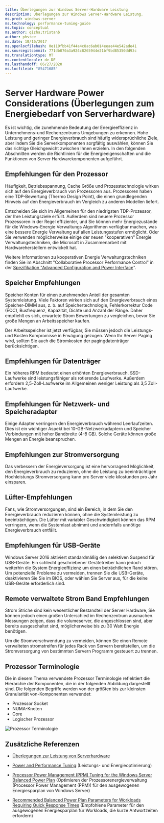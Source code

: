 ```yaml
---
title: Überlegungen zur Windows Server-Hardware Leistung
description: Überlegungen zur Windows Server-Hardware Leistung.
ms.prod: windows-server
ms.technology: performance-tuning-guide
ms.topic: conceptual
ms.author: qizha;tristanb
author: phstee
ms.date: 10/16/2017
ms.openlocfilehash: 0e110fbb41f44a4c8ac6ab014eeae44e542ade41
ms.sourcegitcommit: 771db070a3a924c8265944e21bf9bd85350dd93c
ms.translationtype: MT
ms.contentlocale: de-DE
ms.lasthandoff: 06/27/2020
ms.locfileid: "85471685"
---
```

# <a name="server-hardware-power-considerations"></a>Server Hardware Power Considerations (Überlegungen zum Energiebedarf von Serverhardware)

Es ist wichtig, die zunehmende Bedeutung der Energieeffizienz in Unternehmens-und Rechenzentrums Umgebungen zu erkennen. Hohe Leistung und geringer Energieverbrauch sind häufig widersprüchliche Ziele, aber indem Sie die Serverkomponenten sorgfältig auswählen, können Sie das richtige Gleichgewicht zwischen Ihnen erzielen. In den folgenden Abschnitten werden die Richtlinien für die Energieeigenschaften und die Funktionen von Server Hardwarekomponenten aufgeführt.

## <a name="processor-recommendations"></a>Empfehlungen für den Prozessor

Häufigkeit, Betriebsspannung, Cache Größe und Prozesstechnologie wirken sich auf den Energieverbrauch von Prozessoren aus. Prozessoren haben eine TDP-Bewertung (Thermo Design Point), die einen grundlegenden Hinweis auf den Energieverbrauch im Vergleich zu anderen Modellen liefert.

Entscheiden Sie sich im Allgemeinen für den niedrigsten TDP-Prozessor, der Ihre Leistungsziele erfüllt. Außerdem sind neuere Prozessor Prozessoren in der Regel effizienter, und Sie können mehr Energiezustände für die Windows-Energie Verwaltungs Algorithmen verfügbar machen, was eine bessere Energie Verwaltung auf allen Leistungsstufen ermöglicht. Oder Sie verwenden möglicherweise einige der neuen "kooperativen" Energie Verwaltungstechniken, die Microsoft in Zusammenarbeit mit Hardwareherstellern entwickelt hat.

Weitere Informationen zu kooperativen Energie Verwaltungstechniken finden Sie im Abschnitt "Collaborative Processor Performance Control" in der [Spezifikation "Advanced Configuration and Power Interface](http://www.uefi.org/sites/default/files/resources/ACPI_5_1release.pdf)".

## <a name="memory-recommendations"></a>Speicher Empfehlungen

Speicher Konten für einen zunehmenden Anteil der gesamten Systemleistung. Viele Faktoren wirken sich auf den Energieverbrauch eines Speicher-DIMM aus, z. b. auf Speichertechnologie, Fehlerkorrektur Code (ECC), Busfrequenz, Kapazität, Dichte und Anzahl der Ränge. Daher empfiehlt es sich, erwartete Strom Bewertungen zu vergleichen, bevor Sie große Mengen an Arbeitsspeicher kaufen.

Der Arbeitsspeicher ist jetzt verfügbar, Sie müssen jedoch die Leistungs-und Kosten Kompromisse in Erwägung gezogen. Wenn Ihr Server Paging wird, sollten Sie auch die Stromkosten der pagingdatenträger berücksichtigen.

## <a name="disks-recommendations"></a>Empfehlungen für Datenträger

Ein höheres RPM bedeutet einen erhöhten Energieverbrauch. SSD-Laufwerke sind leistungsfähiger als rotierende Laufwerke. Außerdem erfordern 2,5-Zoll-Laufwerke im Allgemeinen weniger Leistung als 3,5 Zoll-Laufwerke.

## <a name="network-and-storage-adapter-recommendations"></a>Empfehlungen für Netzwerk- und Speicheradapter

Einige Adapter verringern den Energieverbrauch während Leerlaufzeiten. Dies ist ein wichtiger Aspekt bei 10-GB-Netzwerkadaptern und Speicher Verbindungen mit hoher Bandbreite (4-8 GB). Solche Geräte können große Mengen an Energie beanspruchen.

## <a name="power-supply-recommendations"></a>Empfehlungen zur Stromversorgung

Das verbessern der Energieversorgung ist eine hervorragend Möglichkeit, den Energieverbrauch zu reduzieren, ohne die Leistung zu beeinträchtigen Hochleistungs Stromversorgung kann pro Server viele kilostunden pro Jahr einsparen.

## <a name="fan-recommendations"></a>Lüfter-Empfehlungen

Fans, wie Stromversorgungen, sind ein Bereich, in dem Sie den Energieverbrauch reduzieren können, ohne die Systemleistung zu beeinträchtigen. Die Lüfter mit variabler Geschwindigkeit können das RPM verringern, wenn die Systemlast abnimmt und andernfalls unnötige Energieverbrauch entfällt.

## <a name="usb-devices-recommendations"></a>Empfehlungen für USB-Geräte

Windows Server 2016 aktiviert standardmäßig den selektiven Suspend für USB-Geräte. Ein schlecht geschriebener Gerätetreiber kann jedoch weiterhin die System Energieeffizienz um einen beträchtlichen Rand stören. Um potenzielle Probleme zu vermeiden, trennen Sie die USB-Geräte, deaktivieren Sie Sie im BIOS, oder wählen Sie Server aus, für die keine USB-Geräte erforderlich sind.

## <a name="remotely-managed-power-strip-recommendations"></a>Remote verwaltete Strom Band Empfehlungen

Strom Striche sind kein wesentlicher Bestandteil der Server Hardware, Sie können jedoch einen großen Unterschied im Rechenzentrum ausmachen. Messungen zeigen, dass die volumeserver, die angeschlossen sind, aber bereits ausgeschaltet sind, möglicherweise bis zu 30 Watt Energie benötigen.

Um die Stromverschwendung zu vermeiden, können Sie einen Remote verwalteten stromstreifen für jedes Rack von Servern bereitstellen, um die Stromversorgung von bestimmten Servern Programm gesteuert zu trennen.

## <a name="processor-terminology"></a>Prozessor Terminologie

Die in diesem Thema verwendete Prozessor Terminologie reflektiert die Hierarchie der Komponenten, die in der folgenden Abbildung dargestellt sind. Die folgenden Begriffe werden von der größten bis zur kleinsten Granularität von-Komponenten verwendet:

- Prozessor Socket
- NUMA-Knoten
- Core
- Logischer Prozessor

![Prozessor Terminologie](../media/perftune-guide-figure-1.png)

## <a name="additional-references"></a>Zusätzliche Referenzen

- [Überlegungen zur Leistung von Serverhardware](index.md)

- [Power and Performance Tuning](power/power-performance-tuning.md) (Leistungs- und Energieoptimierung)

- [Processor Power Management (PPM) Tuning for the Windows Server Balanced Power Plan](power/processor-power-management-tuning.md) (Optimieren der Prozessorenergieverwaltung (Processor Power Management (PPM)) für den ausgewogenen Energiesparplan von Windows Server)

- [Recommended Balanced Power Plan Parameters for Workloads Requiring Quick Response Times](power/recommended-balanced-plan-parameters.md) (Empfohlene Parameter für den ausgewogenen Energiesparplan für Workloads, die kurze Antwortzeiten erfordern)
